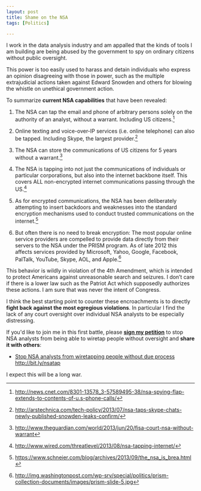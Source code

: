```yaml
---
layout: post
title: Shame on the NSA
tags: [Politics]

---
```


I work in the data analysis industry and am appalled that the kinds of tools I am building are being abused by the government to spy on ordinary citizens without public oversight.

This power is too easily used to harass and detain individuals who express an opinion disagreeing with those in power, such as the multiple extrajudicial actions taken against Edward Snowden and others for blowing the whistle on unethical government action.

To summarize **current NSA capabilities** that have been revealed:

1. The NSA can tap the email and phone of arbitrary persons solely on the authority of an analyst, without a warrant. Including US citizens.[^tap-email]

2. Online texting and voice-over-IP services (i.e. online telephone) can also be tapped. Including Skype, the largest provider.[^tap-skype]

3. The NSA can store the communications of US citizens for 5 years without a warrant.[^retention]

4. The NSA is tapping into not just the communications of individuals or particular corporations, but also into the internet backbone itself. This covers ALL non-encrypted internet communications passing through the US.[^backbone]

5. As for encrypted communications, the NSA has been deliberately attempting to insert backdoors and weaknesses into the standard encryption mechanisms used to conduct trusted communications on the internet.[^crypto]

6. But often there is no need to break encryption: The most popular online service providers are compelled to provide data directly from their servers to the NSA under the PRISM program. As of late 2012 this affects services provided by Microsoft, Yahoo, Google, Facebook, PalTalk, YouTube, Skype, AOL, and Apple.[^backdoor]

This behavior is wildly in violation of the 4th Amendment, which is intended to protect Americans against unreasonable search and seizures. I don’t care if there is a lower law such as the Patriot Act which supposedly authorizes these actions. I am sure that was never the intent of Congress.

I think the best starting point to counter these encroachments is to directly **fight back against the most egregious violations**. In particular I find the lack of any court oversight over individual NSA analysts to be especially distressing.

If you'd like to join me in this first battle, please **[sign my petition](http://bit.ly/nsatap)** to stop NSA analysts from being able to wiretap people without oversight and **share it with others**:

* [Stop NSA analysts from wiretapping people without due process](http://bit.ly/nsatap)  
  <u><http://bit.ly/nsatap></u>

I expect this will be a long war. <!-- But worth fighting for. -->


[^tap-email]: <http://news.cnet.com/8301-13578_3-57589495-38/nsa-spying-flap-extends-to-contents-of-u.s-phone-calls/>

[^tap-skype]: <http://arstechnica.com/tech-policy/2013/07/nsa-taps-skype-chats-newly-published-snowden-leaks-confirm/>

[^retention]: <http://www.theguardian.com/world/2013/jun/20/fisa-court-nsa-without-warrant>

[^backbone]: <http://www.wired.com/threatlevel/2013/08/nsa-tapping-internet/>

[^crypto]: <https://www.schneier.com/blog/archives/2013/09/the_nsa_is_brea.html>

[^backdoor]: <http://img.washingtonpost.com/wp-srv/special/politics/prism-collection-documents/images/prism-slide-5.jpg>